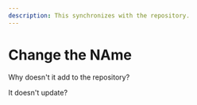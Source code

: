 ```yaml
---
description: This synchronizes with the repository.
---
```


# Change the NAme

Why doesn't it add to the repository?



It doesn't update?

